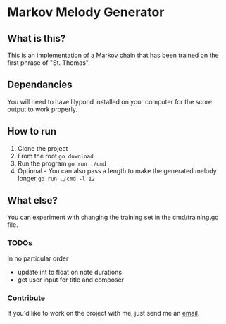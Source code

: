 # Markov Melody Generator

## What is this?

This is an implementation of a Markov chain that has been trained on the first phrase of
"St. Thomas". 

## Dependancies

You will need to have lilypond installed on your computer for the score output to work
properly. 

## How to run

1. Clone the project
2. From the root ```go download```
3. Run the program ```go run ./cmd```
4. Optional - You can also pass a length to make the generated melody longer ```go run ./cmd -l 12```

## What else?

You can experiment with changing the training set in the cmd/training.go file.

### TODOs

In no particular order

- update int to float on note durations
- get user input for title and composer

### Contribute

If you'd like to work on the project with me, just send me an [email](keegananglim@gmail.com).
